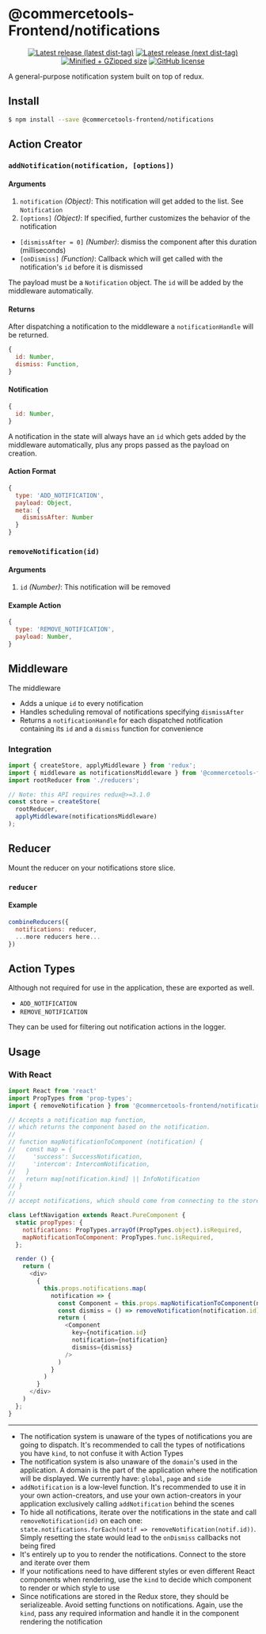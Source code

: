# @commercetools-Frontend/notifications

<p align="center">
  <a href="https://www.npmjs.com/package/@commercetools-frontend/notifications"><img src="https://badgen.net/npm/v/@commercetools-frontend/notifications" alt="Latest release (latest dist-tag)" /></a> <a href="https://www.npmjs.com/package/@commercetools-frontend/notifications"><img src="https://badgen.net/npm/v/@commercetools-frontend/notifications/next" alt="Latest release (next dist-tag)" /></a> <a href="https://bundlephobia.com/result?p=@commercetools-frontend/notifications"><img src="https://badgen.net/bundlephobia/minzip/@commercetools-frontend/notifications" alt="Minified + GZipped size" /></a> <a href="https://github.com/commercetools/merchant-center-application-kit/blob/master/LICENSE"><img src="https://badgen.net/github/license/commercetools/merchant-center-application-kit" alt="GitHub license" /></a>
</p>

A general-purpose notification system built on top of redux.

## Install

```bash
$ npm install --save @commercetools-frontend/notifications
```

## Action Creator

### `addNotification(notification, [options])`

#### Arguments

1.  `notification` _(Object)_: This notification will get added to the list. See
    `Notification`
1.  `[options]` _(Object)_: If specified, further customizes the behavior of the
    notification

- `[dismissAfter = 0]` _(Number)_: dismiss the component after this duration
  (milliseconds)
- `[onDismiss]` _(Function)_: Callback which will get called with the
  notification's `id` before it is dismissed

The payload must be a `Notification` object. The `id` will be added by the
middleware automatically.

#### Returns

After dispatching a notification to the middleware a `notificationHandle` will
be returned.

```js
{
  id: Number,
  dismiss: Function,
}
```

#### Notification

```js
{
  id: Number,
}
```

A notification in the state will always have an `id` which gets added by the
middleware automatically, plus any props passed as the payload on creation.

#### Action Format

```js
{
  type: 'ADD_NOTIFICATION',
  payload: Object,
  meta: {
    dismissAfter: Number
  }
}
```

### `removeNotification(id)`

#### Arguments

1.  `id` _(Number)_: This notification will be removed

#### Example Action

```js
{
  type: 'REMOVE_NOTIFICATION',
  payload: Number,
}
```

## Middleware

The middleware

- Adds a unique `id` to every notification
- Handles scheduling removal of notifications specifying `dismissAfter`
- Returns a `notificationHandle` for each dispatched notification containing its
  `id` and a `dismiss` function for convenience

### Integration

```js
import { createStore, applyMiddleware } from 'redux';
import { middleware as notificationsMiddleware } from '@commercetools-frontend/notifications';
import rootReducer from './reducers';

// Note: this API requires redux@>=3.1.0
const store = createStore(
  rootReducer,
  applyMiddleware(notificationsMiddleware)
);
```

## Reducer

Mount the reducer on your notifications store slice.

### `reducer`

#### Example

```js
combineReducers({
  notifications: reducer,
  ...more reducers here...
})
```

## Action Types

Although not required for use in the application, these are exported as well.

- `ADD_NOTIFICATION`
- `REMOVE_NOTIFICATION`

They can be used for filtering out notification actions in the logger.

## Usage

### With React

```js
import React from 'react'
import PropTypes from 'prop-types';
import { removeNotification } from '@commercetools-frontend/notifications'

// Accepts a notification map function,
// which returns the component based on the notification.
//
// function mapNotificationToComponent (notification) {
//   const map = {
//     'success': SuccessNotification,
//     'intercom': IntercomNotification,
//   }
//   return map[notification.kind] || InfoNotification
// }
//
// accept notifications, which should come from connecting to the store

class LeftNavigation extends React.PureComponent {
  static propTypes: {
    notifications: PropTypes.arrayOf(PropTypes.object).isRequired,
    mapNotificationToComponent: PropTypes.func.isRequired,
  };

  render () {
    return (
      <div>
        {
          this.props.notifications.map(
            notification => {
              const Component = this.props.mapNotificationToComponent(notification)
              const dismiss = () => removeNotification(notification.id)
              return (
                <Component
                  key={notification.id}
                  notification={notification}
                  dismiss={dismiss}
                />
              )
            }
          )
        }
      </div>
    )
  };
}
```

---

- The notification system is unaware of the types of notifications you are going
  to dispatch. It's recommended to call the types of notifications you have
  `kind`, to not confuse it with Action Types
- The notification system is also unaware of the `domain`'s used in the
  application. A domain is the part of the application where the notification
  will be displayed. We currently have: `global`, `page` and `side`
- `addNotification` is a low-level function. It's recommended to use it in your
  own action-creators, and use your own action-creators in your application
  exclusively calling `addNotification` behind the scenes
- To hide all notifications, iterate over the notifications in the state and
  call `removeNotification(id)` on each one: `state.notifications.forEach(notif => removeNotification(notif.id))`. Simply resetting the state would lead to
  the `onDismiss` callbacks not being fired
- It's entirely up to you to render the notifications. Connect to the store and
  iterate over them
- If your notifications need to have different styles or even different React
  components when rendering, use the `kind` to decide which component to render
  or which style to use
- Since notifications are stored in the Redux store, they should be
  serializeable. Avoid setting functions on notifications. Again, use the
  `kind`, pass any required information and handle it in the component rendering
  the notification
